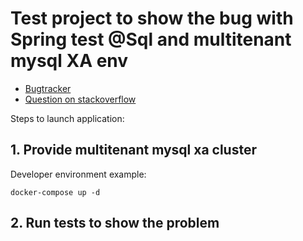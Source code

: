 # Test project to show the bug with Spring test @Sql and multitenant mysql XA env

* [Bugtracker](https://github.com/spring-projects/spring-boot/issues/7729)
* [Question on stackoverflow](http://stackoverflow.com/questions/41288483/spring-boot-testing-preparing-database-with-sql-in-multitenant-env-with-xa)

Steps to launch application:

## 1. Provide multitenant mysql xa cluster
Developer environment example:
```shell
docker-compose up -d
```

## 2. Run tests to show the problem
